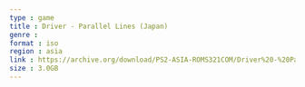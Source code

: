 ```yaml
---
type : game
title : Driver - Parallel Lines (Japan)
genre : 
format : iso
region : asia
link : https://archive.org/download/PS2-ASIA-ROMS321COM/Driver%20-%20Parallel%20Lines%20%28Japan%29.7z
size : 3.0GB
---
```

